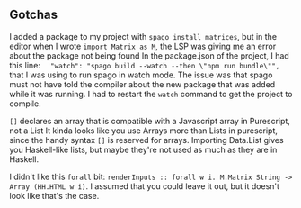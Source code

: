 ## Gotchas

I added a package to my project with `spago install matrices`, but in the editor when I wrote `import Matrix as M`, the LSP was giving me an error about the package not being found
In the package.json of the project, I had this line: `  "watch": "spago build --watch --then \"npm run bundle\"",` that I was using to run spago in watch mode. The issue was that spago must not have told the compiler about the new package that was added while it was running. I had to restart the `watch` command to get the project to compile.

`[]` declares an array that is compatible with a Javascript array in Purescript, not a List
It kinda looks like you use Arrays more than Lists in purescript, since the handy syntax `[]` is reserved for arrays. Importing Data.List gives you Haskell-like lists, but maybe they're not used as much as they are in Haskell.

I didn't like this `forall` bit: `renderInputs :: forall w i. M.Matrix String -> Array (HH.HTML w i)`. I assumed that you could leave it out, but it doesn't look like that's the case.

